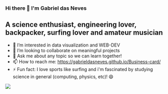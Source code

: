 ### Hi there 👋 I'm Gabriel das Neves

## A science enthusiast, engineering lover, backpacker, surfing lover and amateur musician 

- 🌱 I’m interested in data visualization and WEB-DEV 
- 👯 I’m looking to collaborate on meaningful projects 
- 💬 Ask me about any topic so we can learn together!
- 📫 How to reach me: https://gabrieldasneves.github.io/Business-card/
- ⚡ Fun fact: I love sports like surfing and i'm fascinated by studying science in general (computing, physics, etc)! 😄 

![](https://media.giphy.com/media/NytMLKyiaIh6VH9SPm/giphy.gif)


